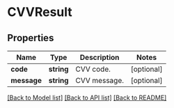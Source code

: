 # CVVResult

## Properties
Name | Type | Description | Notes
------------ | ------------- | ------------- | -------------
**code** | **string** | CVV code. | [optional] 
**message** | **string** | CVV message. | [optional] 

[[Back to Model list]](../../README.md#documentation-for-models) [[Back to API list]](../../README.md#documentation-for-api-endpoints) [[Back to README]](../../README.md)

